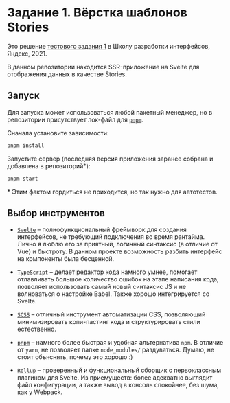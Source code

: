 # Задание 1. Вёрстка шаблонов Stories

Это решение [тестового задания 1](https://github.com/yndx-shri/shri-2021-task-1) в Школу разработки интерфейсов, Яндекс, 2021.

В данном репозитории находится SSR-приложение на Svelte для отображения данных в качестве Stories.

## Запуск

Для запуска может использоваться любой пакетный менеджер, но в репозитории присутствует лок-файл для [`pnpm`](https://pnpm.js.org/).

Сначала установите зависимости:

```bash
pnpm install
```

Запустите сервер (последняя версия приложения заранее собрана и добавлена в репозиторий*):

```bash
pnpm start
```

\* Этим фактом гордиться не приходится, но так нужно для автотестов.

## Выбор инструментов

* [`Svelte`](http://svelte.dev/) – полнофункциональный фреймворк для создания интерфейсов, не требующий подключения во время рантайма. Лично я люблю его за приятный, логичный синтаксис (в отличие от Vue) и быстроту. В данном проекте возможность разбить интерфейс на компоненты была бесценной.

* [`TypeScript`](https://www.typescriptlang.org/) – делает редактор кода намного умнее, помогает отлавливать большое количество ошибок на этапе написания кода, позволяет использовать самый новый синтаксис JS и не волноваться о настройке Babel. Также хорошо интегрируется со Svelte.

* [`SCSS`](https://sass-lang.com/) – отличный инструмент автоматизации CSS, позволяющий минимизировать копи-пастинг кода и структурировать стили естественно.

* [`pnpm`](https://pnpm.js.org/) – намного более быстрая и удобная альтернатива `npm`. В отличие от `yarn`, не позволяет папке `node_modules/` раздуваться. Думаю, не стоит объяснять, почему это хорошо :)

* [`Rollup`](https://rollupjs.org/guide/en/) – проверенный и функциональный сборщик с первоклассным плагином для Svelte. Из приемуществ: более адекватно выглядит файл конфигурации, а также вывод в консоль спокойнее, без шума, как у Webpack.
